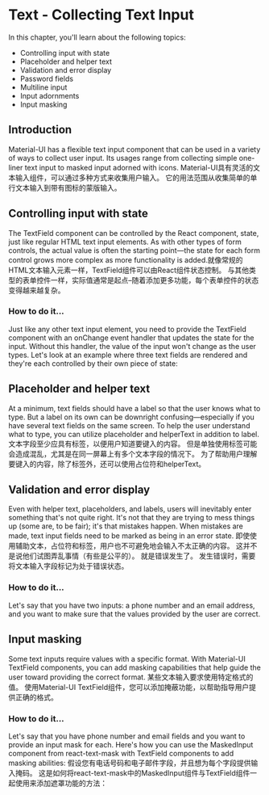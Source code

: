 # Text - Collecting Text Input
In this chapter, you'll learn about the following topics:

- Controlling input with state
- Placeholder and helper text
- Validation and error display
- Password fields
- Multiline input
- Input adornments
- Input masking


## Introduction
Material-UI has a flexible text input component that can be used in a variety of ways to collect user input. Its usages range from collecting simple one-liner text input to masked input adorned with icons.
Material-UI具有灵活的文本输入组件，可以通过多种方式来收集用户输入。 它的用法范围从收集简单的单行文本输入到带有图标的蒙版输入。
## Controlling input with state
The TextField component can be controlled by the React component, state, just like regular HTML text input elements. As with other types of form controls, the actual value is often the starting point—the state for each form control grows more complex as more functionality is added.就像常规的HTML文本输入元素一样，TextField组件可以由React组件状态控制。 与其他类型的表单控件一样，实际值通常是起点–随着添加更多功能，每个表单控件的状态变得越来越复杂。
### How to do it...
Just like any other text input element, you need to provide the TextField component with an onChange event handler that updates the state for the input. Without this handler, the value of the input won't change as the user types. Let's look at an example where three text fields are rendered and they're each controlled by their own piece of state:

## Placeholder and helper text
At a minimum, text fields should have a label so that the user knows what to type. But a label on its own can be downright confusing—especially if you have several text fields on the same screen. To help the user understand what to type, you can utilize placeholder and helperText in addition to label.文本字段至少应具有标签，以便用户知道要键入的内容。 但是单独使用标签可能会造成混乱，尤其是在同一屏幕上有多个文本字段的情况下。 为了帮助用户理解要键入的内容，除了标签外，还可以使用占位符和helperText。

## Validation and error display
Even with helper text, placeholders, and labels, users will inevitably enter something that's not quite right. It's not that they are trying to mess things up (some are, to be fair); it's that mistakes happen. When mistakes are made, text input fields need to be marked as being in an error state.
即使使用辅助文本，占位符和标签，用户也不可避免地会输入不太正确的内容。 这并不是说他们试图弄乱事情（有些是公平的）。 就是错误发生了。 发生错误时，需要将文本输入字段标记为处于错误状态。
### How to do it...
Let's say that you have two inputs: a phone number and an email address, and you want to make sure that the values provided by the user are correct.


## Input masking
Some text inputs require values with a specific format. With Material-UI TextField components, you can add masking capabilities that help guide the user toward providing the correct format.
某些文本输入要求使用特定格式的值。 使用Material-UI TextField组件，您可以添加掩蔽功能，以帮助指导用户提供正确的格式。
### How to do it...
Let's say that you have phone number and email fields and you want to provide an input mask for each. Here's how you can use the MaskedInput component from react-text-mask with TextField components to add masking abilities:
假设您有电话号码和电子邮件字段，并且想为每个字段提供输入掩码。 这是如何将react-text-mask中的MaskedInput组件与TextField组件一起使用来添加遮罩功能的方法：
